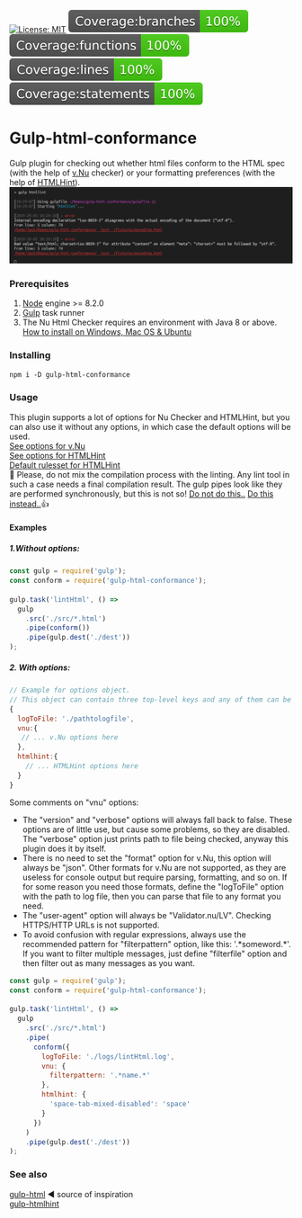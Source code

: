 [![License: MIT](https://img.shields.io/badge/License-MIT-yellow.svg)](https://opensource.org/licenses/MIT) ![](assets/badges/badge-branches.svg) ![](assets/badges/badge-functions.svg) ![](assets/badges/badge-lines.svg) ![](assets/badges/badge-statements.svg)

# Gulp-html-conformance

Gulp plugin for checking out whether html files conform to the HTML spec (with the help of [v.Nu](https://validator.github.io/validator/) checker) or your formatting preferences (with the help of [HTMLHint](https://github.com/htmlhint/HTMLHint)).
![](assets/peek.gif)

### Prerequisites

1. [Node](https://nodejs.org/en/) engine >= 8.2.0
2. [Gulp](https://gulpjs.com/) task runner
3. The Nu Html Checker requires an environment with Java 8 or above.
   [How to install on Windows, Mac OS & Ubuntu](https://www3.ntu.edu.sg/home/ehchua/programming/howto/JDK_Howto.html)

### Installing

```
npm i -D gulp-html-conformance
```

### Usage

This plugin supports a lot of options for Nu Checker and HTMLHint, but you can also use it without any options, in which case the default options will be used. <br/>
[See options for v.Nu](https://validator.github.io/validator/#options) <br/>
[See options for HTMLHint](https://github.com/htmlhint/HTMLHint/wiki/Rules) <br/>
[Default rulesset for HTMLHint](https://github.com/htmlhint/HTMLHint/wiki/Usage#about-rules)<br/>
:no_entry_sign: Please, do not mix the compilation process with the linting. Any lint tool in such a case needs a final compilation result. The gulp pipes look like they are performed synchronously, but this is not so! [Do not do this..](https://github.com/validator/gulp-html/issues/12) [Do this instead..](https://gulpjs.org/recipes/running-tasks-in-series.html):thumbsup:

#### Examples

##### 1.Without options:

```js
const gulp = require('gulp');
const conform = require('gulp-html-conformance');

gulp.task('lintHtml', () =>
  gulp
    .src('./src/*.html')
    .pipe(conform())
    .pipe(gulp.dest('./dest'))
);
```

##### 2. With options:

```js
// Example for options object.
// This object can contain three top-level keys and any of them can be omitted.
{
  logToFile: './pathtologfile',
  vnu:{
   // ... v.Nu options here
  },
  htmlhint:{
    // ... HTMLHint options here
  }
}
```

Some comments on "vnu" options:<br/>

- The "version" and "verbose" options will always fall back to false. These options are of little use, but cause some problems, so they are disabled. The "verbose" option just prints path to file being checked, anyway this plugin does it by itself.
- There is no need to set the "format" option for v.<span></span>Nu, this option will always be "json". Other formats for v.<span></span>Nu are not supported, as they are useless for console output but require parsing, formatting, and so on. If for some reason you need those formats, define the "logToFile" option with the path to log file, then you can parse that file to any format you need.
- The "user-agent" option will always be "Validator<span></span>.nu/LV". Checking HTTPS/HTTP URLs is not supported.
- To avoid confusion with regular expressions, always use the recommended pattern for "filterpattern" option, like this: '.\*someword.\*'. If you want to filter multiple messages, just define "filterfile" option and then filter out as many messages as you want.

```js
const gulp = require('gulp');
const conform = require('gulp-html-conformance');

gulp.task('lintHtml', () =>
  gulp
    .src('./src/*.html')
    .pipe(
      conform({
        logToFile: './logs/lintHtml.log',
        vnu: {
          filterpattern: '.*name.*'
        },
        htmlhint: {
          'space-tab-mixed-disabled': 'space'
        }
      })
    )
    .pipe(gulp.dest('./dest'))
);
```

### See also

[gulp-html](https://github.com/validator/gulp-html) :arrow_backward: source of inspiration<br/>
[gulp-htmlhint](https://github.com/bezoerb/gulp-htmlhint)<br/>
